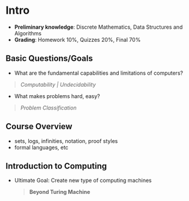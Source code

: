 # Intro

* **Preliminary knowledge**: Discrete Mathematics, Data Structures and Algorithms
* **Grading**: Homework 10%, Quizzes 20%, Final 70%


## Basic Questions/Goals

* What are the fundamental capabilities and limitations of computers?
> *Computability | Undecidability*

* What makes problems hard, easy?
> *Problem Classification*


## Course Overview
* sets, logs, infinities, notation, proof styles
* formal languages, etc


## Introduction to Computing

* Ultimate Goal: Create new type of computing machines
  > **Beyond Turing Machine**



